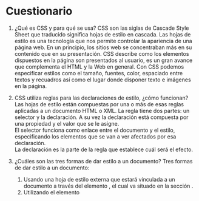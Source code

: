 # Cuestionario

1. ¿Qué es CSS y para qué se usa?
    CSS son las siglas de Cascade Style Sheet que traducido significa hojas de estilo en cascada. Las hojas de estilo es una tecnología que nos permite controlar la apariencia de una página web. En un principio, los sitios web se concentraban más en su contenido que en su presentación. 
    CSS describe como los elementos dispuestos en la página son presentados al usuario, es un gran avance que complementa el HTML y la Web en general. 
    Con CSS podemos especificar estilos como el tamaño, fuentes, color, espaciado entre textos y recuadros así como el lugar donde disponer texto e imágenes en la página. 

2. CSS utiliza reglas para las declaraciones de estilo, ¿cómo funcionan? 
    Las hojas de estilo están compuestas por una o más de esas reglas aplicadas a un documento HTML o XML. La regla tiene dos partes: un selector y la declaración. A su vez la declaración está compuesta por una propiedad y el valor que se le asigne.  
    El selector funciona como enlace entre el documento y el estilo, especificando los elementos que se van a ver afectados por esa declaración.   
    La declaración es la parte de la regla que establece cuál será el efecto. 

3. ¿Cuáles son las tres formas de dar estilo a un documento? 
    Tres formas de dar estilo a un documento:
    1. Usando una hoja de estilo externa que estará vinculada a un documento a través del elemento <link>, el cual va situado en la sección <head>.
    2. Utilizando el elemento <style>, en el interior del documento al que se le quiere dar estilo, y que generalmente se situa en la sección <head>. De esta forma los estilos serán reconocidos antes de que la página se cargue por completo.
    3. Empleando estilos directamente sobre aquellos elementos que lo permiten a través del atributo <style> dentro de <body>. Pero este tipo de estilo pierde las ventajas que ofrecen las hojas de estilo al mezclarse el contenido con la presentación.

4. ¿Cuáles son los distintos tipos de selectores más utilizados? Ejemplifique cada uno. 
    Los tipos de selectores más utilizados son:
    1. 

5. ¿Qué es una pseudo-clase? Cuáles son las más utilizadas aplicadas a vínculos?
    
6. ¿Qué es la herencia? 
7. ¿En qué consiste el proceso denominado cascada?